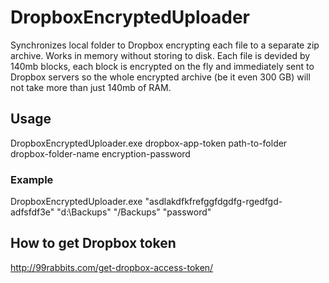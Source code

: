 # DropboxEncryptedUploader
Synchronizes local folder to Dropbox encrypting each file to a separate zip archive. Works in memory without storing to disk. Each file is devided by 140mb blocks, each block is encrypted on the fly and immediately sent to Dropbox servers so the whole encrypted archive (be it even 300 GB) will not take more than just 140mb of RAM.
## Usage
DropboxEncryptedUploader.exe dropbox-app-token path-to-folder dropbox-folder-name encryption-password
### Example
DropboxEncryptedUploader.exe "asdlakdfkfrefggfdgdfg-rgedfgd-adfsfdf3e" "d:\Backups" "/Backups" "password"

## How to get Dropbox token
http://99rabbits.com/get-dropbox-access-token/
